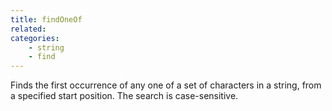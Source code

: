 ```yaml
---
title: findOneOf
related:
categories:
    - string
    - find
---
```


Finds the first occurrence of any one of a set of characters
        in a string, from a specified start position. The search is
        case-sensitive.